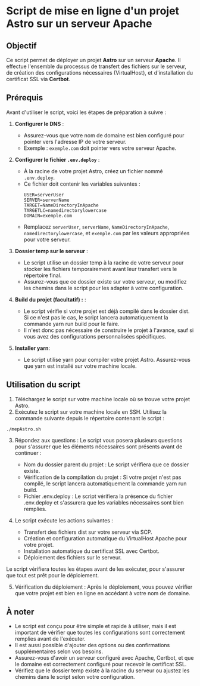 # Script de mise en ligne d'un projet Astro sur un serveur Apache
## Objectif
Ce script permet de déployer un projet **Astro** sur un serveur **Apache**. Il effectue l'ensemble du processus de transfert des fichiers sur le serveur, de création des configurations nécessaires (VirtualHost), et d'installation du certificat SSL via **Certbot**.

## Prérequis
Avant d'utiliser le script, voici les étapes de préparation à suivre :

1. **Configurer le DNS** :
   - Assurez-vous que votre nom de domaine est bien configuré pour pointer vers l'adresse IP de votre serveur.
   - Exemple : `exemple.com` doit pointer vers votre serveur Apache.

2. **Configurer le fichier `.env.deploy`** :
   - À la racine de votre projet Astro, créez un fichier nommé `.env.deploy`.
   - Ce fichier doit contenir les variables suivantes :
     ```env
     USER=serverUser
     SERVER=serverName
     TARGET=NameDirectoryInApache
     TARGETLC=namedirectorylowercase
     DOMAIN=exemple.com
     ```
   - Remplacez `serverUser`, `serverName`, `NameDirectoryInApache`, `namedirectorylowercase`, et `exemple.com` par les valeurs appropriées pour votre serveur.

3. **Dossier temp sur le serveur** :
    - Le script utilise un dossier temp à la racine de votre serveur pour stocker les fichiers temporairement avant leur transfert vers le répertoire final.
    - Assurez-vous que ce dossier existe sur votre serveur, ou modifiez les chemins dans le script pour les adapter à votre configuration.

4. **Build du projet (facultatif) :** :
    - Le script vérifie si votre projet est déjà compilé dans le dossier dist. Si ce n'est pas le cas, le script lancera automatiquement la commande yarn run build pour le faire.
    - Il n'est donc pas nécessaire de construire le projet à l'avance, sauf si vous avez des configurations personnalisées spécifiques.

5. **Installer yarn**:
    - Le script utilise yarn pour compiler votre projet Astro. Assurez-vous que yarn est installé sur votre machine locale. 

## Utilisation du script

1. Téléchargez le script sur votre machine locale où se trouve votre projet Astro.
2. Exécutez le script sur votre machine locale en SSH. Utilisez la commande suivante depuis le répertoire contenant le script :
 ```env 
 ./mepAstro.sh
 ```
3. Répondez aux questions : Le script vous posera plusieurs questions pour s'assurer que les éléments nécessaires sont présents avant de continuer :

    - Nom du dossier parent du projet : Le script vérifiera que ce dossier existe.
    - Vérification de la compilation du projet : Si votre projet n'est pas compilé, le script lancera automatiquement la commande yarn run build.
    - Fichier .env.deploy : Le script vérifiera la présence du fichier .env.deploy et s'assurera que les variables nécessaires sont bien remplies.
4. Le script exécute les actions suivantes :

    - Transfert des fichiers dist sur votre serveur via SCP.
    - Création et configuration automatique du VirtualHost Apache pour votre projet.
    - Installation automatique du certificat SSL avec Certbot.
    - Déploiement des fichiers sur le serveur.

Le script vérifiera toutes les étapes avant de les exécuter, pour s'assurer que tout est prêt pour le déploiement.

5. Vérification du déploiement : Après le déploiement, vous pouvez vérifier que votre projet est bien en ligne en accédant à votre nom de domaine.


## À noter

- Le script est conçu pour être simple et rapide à utiliser, mais il est important de vérifier que toutes les configurations sont correctement remplies avant de l'exécuter.
- Il est aussi possible d'ajouter des options ou des confirmations supplémentaires selon vos besoins.
- Assurez-vous d'avoir un serveur configuré avec Apache, Certbot, et que le domaine est correctement configuré pour recevoir le certificat SSL.
- Vérifiez que le dossier temp existe à la racine du serveur ou ajustez les chemins dans le script selon votre configuration.